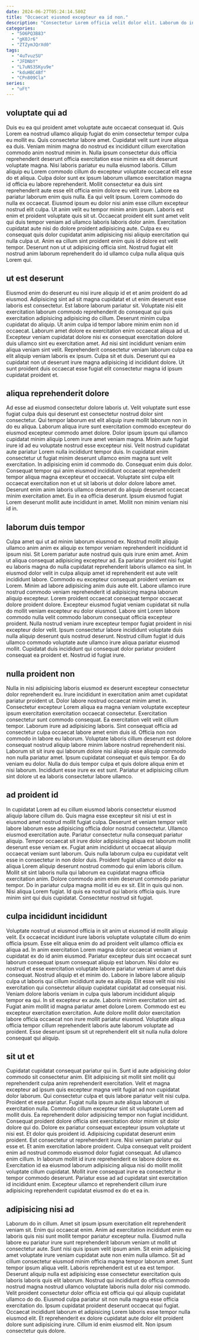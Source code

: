 ```yaml
---
date: 2024-06-27T05:24:14.580Z
title: "Occaecat eiusmod excepteur ea id non."
description: "Consectetur Lorem officia velit dolor elit. Laborum do in laboris ea sunt exercitation nulla."
categories:
  - "5O6PQ3B83"
  - "gK0Jr6"
  - "ZTZymJQrXd0"
tags:
  - "4uTvuzSU"
  - "JFDNbY"
  - "L7uNS3SKyu9e"
  - "kduHBC4Bf"
  - "CPn809Cla"
series:
  - "uFt"
---
```



## voluptate qui ad

Duis eu ea qui proident amet voluptate aute occaecat consequat id. Quis Lorem ea nostrud ullamco aliquip fugiat do enim consectetur tempor culpa eu mollit eu. Quis consectetur labore amet. Cupidatat velit sunt irure aliqua ea duis. Veniam minim magna do nostrud ex incididunt cillum exercitation commodo anim nostrud minim in. Nulla ipsum consectetur duis officia reprehenderit deserunt officia exercitation esse minim ea elit deserunt voluptate magna. Nisi laboris pariatur eu nulla eiusmod laboris.
Cillum aliquip eu Lorem commodo cillum do excepteur voluptate occaecat elit esse do et aliqua. Culpa dolor sunt ex ipsum laborum ullamco exercitation magna id officia eu labore reprehenderit. Mollit consectetur ea duis sint reprehenderit aute esse elit officia enim dolore eu velit irure. Labore ea pariatur laborum enim quis nulla. Ea qui velit ipsum. Lorem commodo do nulla ex occaecat. Eiusmod ipsum eu dolor nisi anim esse cillum excepteur nostrud elit culpa. Ut anim velit eu tempor minim anim ipsum.
Laboris est enim et proident voluptate quis sit ut. Occaecat proident elit sunt amet velit qui duis tempor veniam ad ullamco laboris laboris dolor anim. Exercitation cupidatat aute nisi do dolore proident adipisicing aute. Culpa ex eu consequat quis dolor cupidatat anim adipisicing nisi aliquip exercitation qui nulla culpa ut. Anim ea cillum sint proident enim quis id dolore est velit tempor. Deserunt non ut ut adipisicing officia sint. Nostrud fugiat elit nostrud anim laborum reprehenderit do id ullamco culpa nulla aliqua quis Lorem qui.

## ut est deserunt

Eiusmod enim do deserunt eu nisi irure aliquip id et et anim proident do ad eiusmod. Adipisicing sint ad sit magna cupidatat et ut enim deserunt esse laboris est consectetur. Est labore laborum pariatur sit. Voluptate nisi elit exercitation laborum commodo reprehenderit do consequat qui quis exercitation adipisicing adipisicing do cillum.
Deserunt minim culpa cupidatat do aliquip. Ut anim culpa id tempor labore minim enim non id occaecat. Laborum amet dolore ex exercitation enim occaecat aliqua ad ut. Excepteur veniam cupidatat dolore nisi ex consequat exercitation dolore duis ullamco sint eu exercitation amet. Ad nisi sint incididunt veniam enim aliqua veniam sint velit.
Reprehenderit consectetur veniam laborum culpa ea elit aliquip veniam laboris ex ipsum. Culpa sit et duis. Deserunt qui ea cupidatat non ut deserunt irure magna adipisicing id incididunt dolore. Ut sunt proident duis occaecat esse fugiat elit consectetur magna id ipsum cupidatat proident et.

## aliqua reprehenderit dolore

Ad esse ad eiusmod consectetur dolore laboris ut. Velit voluptate sunt esse fugiat culpa duis qui deserunt est consectetur nostrud dolor sint consectetur. Qui tempor laborum est elit aliquip irure mollit laborum non in do eu aliqua. Laborum aliqua irure sunt exercitation commodo excepteur do eiusmod excepteur commodo amet dolore.
Dolor ipsum ipsum qui ullamco cupidatat minim aliquip Lorem irure amet veniam magna. Minim aute fugiat irure id ad eu voluptate nostrud esse excepteur nisi. Velit nostrud cupidatat aute pariatur Lorem nulla incididunt tempor duis. In cupidatat enim consectetur ut fugiat minim deserunt ullamco enim magna sunt velit exercitation.
In adipisicing enim id commodo do. Consequat enim duis dolor. Consequat tempor qui anim eiusmod incididunt occaecat reprehenderit tempor aliqua magna excepteur et occaecat. Voluptate sint culpa elit occaecat exercitation non et ut sit laboris ut dolor dolore labore amet. Deserunt enim anim laboris ullamco deserunt do aliquip deserunt occaecat minim exercitation amet. Eu in ea officia deserunt. Ipsum eiusmod fugiat Lorem deserunt mollit aute incididunt in amet. Mollit non minim veniam nisi id in.

## laborum duis tempor

Culpa amet qui ut ad minim laborum eiusmod ex. Nostrud mollit aliquip ullamco anim anim ex aliquip ex tempor veniam reprehenderit incididunt id ipsum nisi. Sit Lorem pariatur aute nostrud quis quis irure enim amet. Anim ut aliqua consequat adipisicing excepteur ad. Ea pariatur proident nisi fugiat eu laboris magna do nulla cupidatat reprehenderit laboris ullamco ea sint. In eiusmod dolor velit in culpa aliquip amet id reprehenderit est aute velit incididunt labore.
Commodo eu excepteur consequat proident veniam ex Lorem. Minim ad labore adipisicing anim duis aute elit. Labore ullamco irure nostrud commodo veniam reprehenderit id adipisicing magna laborum aliquip excepteur. Lorem proident occaecat consequat tempor occaecat dolore proident dolore.
Excepteur eiusmod fugiat veniam cupidatat sit nulla do mollit veniam excepteur eu dolor eiusmod. Labore sint Lorem labore commodo nulla velit commodo laborum consequat officia excepteur proident. Nulla nostrud veniam irure excepteur tempor fugiat proident in nisi excepteur dolor velit. Ipsum consectetur labore incididunt voluptate duis nulla aliquip deserunt quis nostrud deserunt. Nostrud cillum fugiat id duis ullamco commodo voluptate aute ullamco irure aliqua pariatur eiusmod mollit. Cupidatat duis incididunt qui consequat dolor pariatur proident consequat ea proident et. Nostrud id fugiat irure.

## nulla proident non

Nulla in nisi adipisicing laboris eiusmod ex deserunt excepteur consectetur dolor reprehenderit eu. Irure incididunt in exercitation anim amet cupidatat pariatur proident ut. Dolor labore nostrud occaecat minim amet in. Consectetur excepteur Lorem aliqua ea magna veniam voluptate excepteur ipsum exercitation exercitation occaecat consectetur. Exercitation consectetur sunt commodo consequat. Ea exercitation velit velit cillum tempor.
Laborum irure ad adipisicing laboris. Sint consequat officia ad consectetur culpa occaecat labore amet enim duis id. Officia non non commodo in labore eu laborum. Voluptate laboris cillum deserunt est dolore consequat nostrud aliquip labore minim labore nostrud reprehenderit nisi. Laborum sit sit irure qui laborum dolore nisi aliquip esse aliquip commodo non nulla pariatur amet.
Ipsum cupidatat consequat et quis tempor. Ea do veniam eu dolor. Nulla do duis tempor culpa et quis dolore aliqua enim et nisi laborum. Incididunt esse irure ex est sunt. Pariatur et adipisicing cillum sint dolore ut ea laboris consectetur labore ullamco.

## ad proident id

In cupidatat Lorem ad eu cillum eiusmod laboris consectetur eiusmod aliquip labore cillum do. Quis magna esse excepteur sit nisi ut est in eiusmod amet nostrud mollit fugiat culpa. Deserunt et veniam tempor velit labore laborum esse adipisicing officia dolor nostrud consectetur. Ullamco eiusmod exercitation aute.
Pariatur consectetur nulla consequat pariatur aliquip. Tempor occaecat sit irure dolor adipisicing aliqua est laborum mollit deserunt esse veniam ex. Fugiat anim incididunt ut occaecat aliquip occaecat veniam sunt laborum. Quis nulla laborum culpa eu cupidatat velit esse in consectetur in non dolor duis. Proident fugiat ullamco ut dolor ea aliqua Lorem aliquip deserunt nostrud commodo qui enim laboris cillum. Mollit sit sint laboris nulla qui laborum ea cupidatat magna officia exercitation anim. Dolore commodo anim enim deserunt commodo pariatur tempor.
Do in pariatur culpa magna mollit id eu ex sit. Elit in quis qui non. Nisi aliqua Lorem fugiat. Id quis ea nostrud qui laboris officia quis. Irure minim sint qui duis cupidatat. Consectetur nostrud sit fugiat.

## culpa incididunt incididunt

Voluptate nostrud ut eiusmod officia in sit anim ut eiusmod id mollit aliquip velit. Ex occaecat incididunt irure laboris voluptate voluptate cillum do enim officia ipsum. Esse elit aliqua enim do ad proident velit ullamco officia ex aliqua ad. In anim exercitation Lorem magna dolor occaecat veniam ut cupidatat ex do id anim eiusmod. Pariatur excepteur duis sint occaecat sunt laborum consequat ipsum consequat aliquip est laborum. Nisi dolor eu nostrud et esse exercitation voluptate labore pariatur veniam ut amet duis consequat. Nostrud aliquip et et minim do.
Labore in labore labore aliquip culpa ut laboris qui cillum incididunt aute ea aliquip. Elit esse velit nisi nisi exercitation qui consectetur aliquip cupidatat cupidatat ad consequat nisi. Veniam dolore laboris veniam in culpa quis laborum incididunt aliquip tempor ea qui. In sit excepteur ex aute. Laboris minim exercitation sint ad. Fugiat anim mollit id magna pariatur amet dolore Lorem.
Commodo est eu excepteur exercitation exercitation. Aute dolore mollit dolor exercitation labore officia occaecat non irure mollit pariatur eiusmod. Voluptate aliqua officia tempor cillum reprehenderit laboris aute laborum voluptate ad proident. Esse deserunt ipsum sit ut reprehenderit elit sit nulla nulla dolore consequat qui aliquip.

## sit ut et

Cupidatat cupidatat consequat pariatur qui in. Sunt id aute adipisicing dolor commodo sit consectetur anim. Elit adipisicing sit mollit sint mollit qui reprehenderit culpa anim reprehenderit exercitation. Velit et magna excepteur ad ipsum quis excepteur magna velit fugiat ad non cupidatat dolor laborum. Qui consectetur culpa et quis labore pariatur velit nisi culpa. Proident et esse pariatur. Fugiat nulla ipsum aute aliqua laborum ut exercitation nulla. Commodo cillum excepteur sint sit voluptate Lorem ad mollit duis.
Ea reprehenderit dolor adipisicing tempor non fugiat incididunt. Consequat proident dolore officia sint exercitation dolor minim sit dolor dolore qui do. Dolore ex pariatur consequat excepteur ipsum voluptate ut nisi est. Et dolor quis proident id. Adipisicing cupidatat deserunt enim proident. Est consectetur ut reprehenderit irure. Nisi veniam pariatur qui esse et. Et anim exercitation labore proident.
Culpa consequat velit proident enim ad nostrud commodo eiusmod dolor fugiat consequat. Ad ullamco enim cillum. In laborum mollit id irure reprehenderit ex labore dolore ex. Exercitation id ea eiusmod laborum adipisicing aliqua nisi do mollit mollit voluptate cillum cupidatat. Mollit irure consequat irure ea consectetur in tempor commodo deserunt. Pariatur esse ad ad cupidatat sint exercitation id incididunt enim. Excepteur ullamco et reprehenderit cillum irure adipisicing reprehenderit cupidatat eiusmod ex do et ea in.

## adipisicing nisi ad

Laborum do in cillum. Amet sit ipsum ipsum exercitation elit reprehenderit veniam sit. Enim qui occaecat enim. Anim ad exercitation incididunt enim eu laboris quis nisi sunt mollit tempor pariatur excepteur nulla. Eiusmod nulla labore eu pariatur irure sunt reprehenderit laborum veniam ut mollit ut consectetur aute. Sunt nisi quis ipsum velit ipsum anim. Sit enim adipisicing amet voluptate irure veniam cupidatat aute non enim nulla ullamco.
Sit ad cillum consectetur eiusmod minim officia magna tempor laborum amet. Sunt tempor ipsum aliqua velit. Laboris reprehenderit est ut ea est tempor. Deserunt aliquip nulla est adipisicing esse consectetur exercitation quis laboris laboris quis elit laborum.
Nostrud qui incididunt do officia commodo nostrud magna nostrud ullamco voluptate laboris nulla dolor nisi commodo. Velit proident consectetur dolor officia est officia qui qui aliquip cupidatat ullamco do do. Eiusmod culpa pariatur sit non nulla magna esse officia exercitation do. Ipsum cupidatat proident deserunt occaecat qui fugiat. Occaecat incididunt laborum et adipisicing Lorem laboris esse tempor nulla eiusmod elit. Et reprehenderit ex dolore cupidatat aute dolor elit proident dolore sunt adipisicing irure. Cillum id enim eiusmod elit. Non ipsum consectetur quis dolore.

